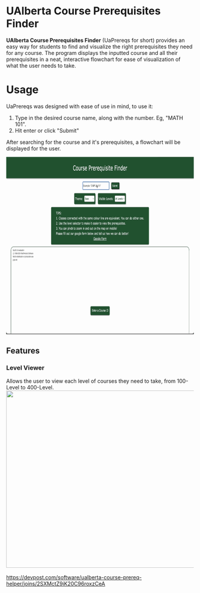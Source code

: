 # UAlberta Course Prerequisites Finder
**UAlberta Course Prerequisites Finder** (UaPrereqs for short) provides an easy way for students to find and visualize the right prerequisites they need for any course. The program displays the inputted course and all their prerequisites in a neat, interactive flowchart for ease of visualization of what the user needs to take.


# Usage

UaPrereqs was designed with ease of use in mind, to use it:

 1. Type in the desired course name, along with the number. Eg, "MATH 101".
 2. Hit enter or click "Submit"

After searching for the course and it's prerequisites, a flowchart will be displayed for the user.

<img src="https://github.com/ConnorMcDonalds97/Ualberta-Course-Prerequisite-Finder/blob/READMEUpdate/Assets/Usage%20Clip.gif" width="838" height="475"/>

## Features

### Level Viewer
Allows the user to view each level of courses they need to take, from 100-Level to 400-Level.
<img src="https://github.com/ConnorMcDonalds97/Ualberta-Course-Prerequisite-Finder/blob/READMEUpdate/Assets/LevelViewerClip.gif" width="838" height="475"/>

https://devpost.com/software/ualberta-course-prereq-helper/joins/2SXMctZ9iK20C96roxzCeA
